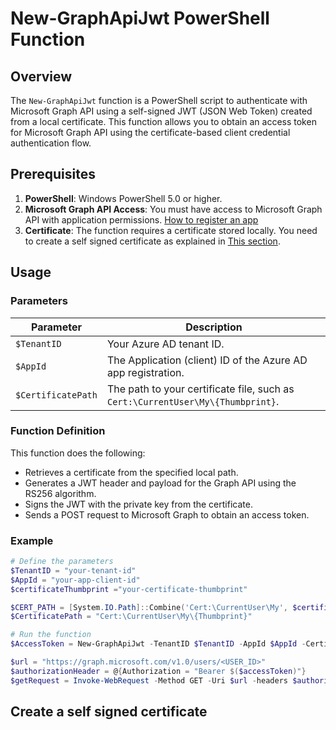 # New-GraphApiJwt PowerShell Function

## Overview

The `New-GraphApiJwt` function is a PowerShell script to authenticate with Microsoft Graph API using a self-signed JWT (JSON Web Token) created from a local certificate. This function allows you to obtain an access token for Microsoft Graph API using the certificate-based client credential authentication flow.

## Prerequisites

1. **PowerShell**: Windows PowerShell 5.0 or higher.
2. **Microsoft Graph API Access**: You must have access to Microsoft Graph API with application permissions. [How to register an app](https://learn.microsoft.com/en-us/entra/identity-platform/quickstart-register-app)
3. **Certificate**: The function requires a certificate stored locally. You need to create a self signed certificate as explained in [This section](#create-a-self-signed-certificate).

## Usage

### Parameters

| Parameter       | Description                                                                 |
|-----------------|-----------------------------------------------------------------------------|
| `$TenantID`     | Your Azure AD tenant ID.                                                    |
| `$AppId`        | The Application (client) ID of the Azure AD app registration.               |
| `$CertificatePath` | The path to your certificate file, such as `Cert:\CurrentUser\My\{Thumbprint}`. |

### Function Definition

This function does the following:
- Retrieves a certificate from the specified local path.
- Generates a JWT header and payload for the Graph API using the RS256 algorithm.
- Signs the JWT with the private key from the certificate.
- Sends a POST request to Microsoft Graph to obtain an access token.

### Example

```powershell
# Define the parameters
$TenantID = "your-tenant-id"
$AppId = "your-app-client-id"
$certificateThumbprint ="your-certificate-thumbprint"

$CERT_PATH = [System.IO.Path]::Combine('Cert:\CurrentUser\My', $certificateThumbprint)
$CertificatePath = "Cert:\CurrentUser\My\{Thumbprint}"

# Run the function
$AccessToken = New-GraphApiJwt -TenantID $TenantID -AppId $AppId -CertificatePath $CertificatePath

$url = "https://graph.microsoft.com/v1.0/users/<USER_ID>"
$authorizationHeader = @{Authorization = "Bearer $($accessToken)"}
$getRequest = Invoke-WebRequest -Method GET -Uri $url -headers $authorizationHeader -ContentType "application/json" -UseBasicParsing
```
## Create a self signed certificate
